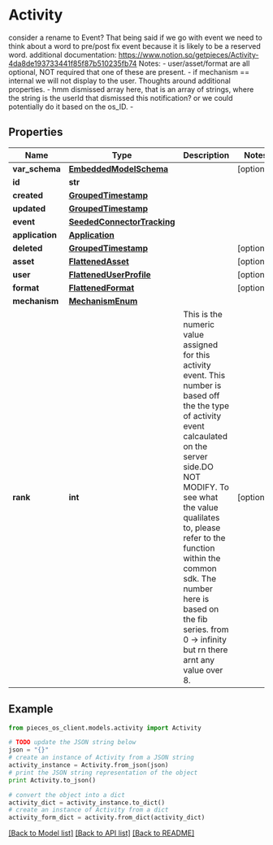 # Activity

consider a rename to Event? That being said if we go with event we need to think about a word to pre/post fix event because it is likely to be a reserved word.  additional documentation: https://www.notion.so/getpieces/Activity-4da8de193733441f85f87b510235fb74   Notes: - user/asset/format are all optional, NOT required that one of these are present. - if mechanism == internal we will not display to the user.  Thoughts around additional properties. - hmm dismissed array here, that is an array of strings, where the string is the userId that dismissed this notification? or we could potentially do it based on the os_ID. - 

## Properties
Name | Type | Description | Notes
------------ | ------------- | ------------- | -------------
**var_schema** | [**EmbeddedModelSchema**](EmbeddedModelSchema.md) |  | [optional] 
**id** | **str** |  | 
**created** | [**GroupedTimestamp**](GroupedTimestamp.md) |  | 
**updated** | [**GroupedTimestamp**](GroupedTimestamp.md) |  | 
**event** | [**SeededConnectorTracking**](SeededConnectorTracking.md) |  | 
**application** | [**Application**](Application.md) |  | 
**deleted** | [**GroupedTimestamp**](GroupedTimestamp.md) |  | [optional] 
**asset** | [**FlattenedAsset**](FlattenedAsset.md) |  | [optional] 
**user** | [**FlattenedUserProfile**](FlattenedUserProfile.md) |  | [optional] 
**format** | [**FlattenedFormat**](FlattenedFormat.md) |  | [optional] 
**mechanism** | [**MechanismEnum**](MechanismEnum.md) |  | 
**rank** | **int** | This is the numeric value assigned for this activity event. This number is based off the the type of activity event calcaulated on the server side.DO NOT MODIFY. To see what the value qualilates to, please refer to the function within the common sdk. The number here is based on the fib series. from 0 -&gt; infinity but rn there arnt any value over 8. | [optional] 

## Example

```python
from pieces_os_client.models.activity import Activity

# TODO update the JSON string below
json = "{}"
# create an instance of Activity from a JSON string
activity_instance = Activity.from_json(json)
# print the JSON string representation of the object
print Activity.to_json()

# convert the object into a dict
activity_dict = activity_instance.to_dict()
# create an instance of Activity from a dict
activity_form_dict = activity.from_dict(activity_dict)
```
[[Back to Model list]](../README.md#documentation-for-models) [[Back to API list]](../README.md#documentation-for-api-endpoints) [[Back to README]](../README.md)


